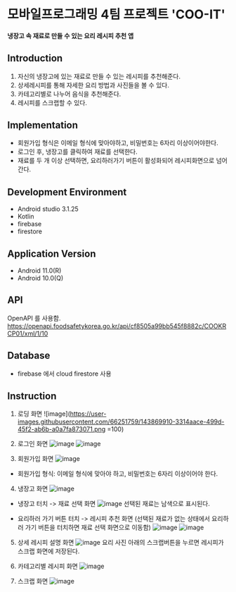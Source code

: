 # 모바일프로그래밍 4팀 프로젝트 'COO-IT'
#### 냉장고 속 재료로 만들 수 있는 요리 레시피 추천 앱
## Introduction
1. 자신의 냉장고에 있는 재료로 만들 수 있는 레시피를 추천해준다.
2. 상세레시피를 통해 자세한 요리 방법과 사진들을 볼 수 있다. 
3. 카테고리별로 나누어 음식을 추천해준다.
4. 레시피를 스크랩할 수 있다.
## Implementation
+ 회원가입 형식은 이메일 형식에 맞아야하고, 비밀번호는 6자리 이상이어야한다. 
+ 로그인 후, 냉장고를 클릭하여 재료를 선택한다.
+ 재료를 두 개 이상 선택하면, 요리하러가기 버튼이 활성화되어 레시피화면으로 넘어간다.  
## Development Environment
+ Android studio 3.1.25
+ Kotlin
+ firebase
+ firestore
## Application Version
+ Android 11.0(R)
+ Android 10.0(Q)
## API 
OpenAPI 를 사용함. 
<https://openapi.foodsafetykorea.go.kr/api/cf8505a99bb545f8882c/COOKRCP01/xml/1/10> 
## Database 
+ firebase 에서 cloud firestore 사용
## Instruction
1. 로딩 화면
![image](https://user-images.githubusercontent.com/66251759/143869910-3314aace-499d-45f2-ab6b-a0a7fa873071.png =100)

2. 로그인 화면
![image](https://user-images.githubusercontent.com/66251759/143869936-28131e4d-f5e7-4f3f-94a2-65c6f4e344a2.png)
![image](https://user-images.githubusercontent.com/66251759/143870014-bc26cf01-cab4-4418-b90c-04b5fe039272.png)

3. 회원가입 화면
![image](https://user-images.githubusercontent.com/66251759/143870032-523376c7-d955-482b-8b77-586792724363.png)
* 회원가입 형식: 이메일 형식에 맞아야 하고, 비밀번호는 6자리 이상이어야 한다.

4. 냉장고 화면
![image](https://user-images.githubusercontent.com/66251759/143870056-c9193dd9-81c4-4c43-ba31-c9d9a47785c6.png)
 - 냉장고 터치 -> 재료 선택 화면
 ![image](https://user-images.githubusercontent.com/66251759/143870137-b4d8f446-2a33-40c8-bb75-bff9dce68858.png)
 선택된 재료는 남색으로 표시된다.

 - 요리하러 가기 버튼 터치 -> 레시피 추천 화면 (선택된 재료가 없는 상태에서 요리하러 가기 버튼을 터치하면 재료 선택 화면으로 이동함)
 ![image](https://user-images.githubusercontent.com/66251759/143870203-040a70cc-6b5e-4d08-b2e2-0c38cfda2996.png)
 ![image](https://user-images.githubusercontent.com/66251759/143870229-5725105f-c694-432a-a08b-893210a4c11c.png)

5. 상세 레시피 설명 화면
![image](https://user-images.githubusercontent.com/66251759/143870337-bd4a23ca-4301-40ff-bcde-d5de028ff18f.png)
요리 사진 아래의 스크랩버튼을 누르면 레시피가 스크랩 화면에 저장된다.

6. 카테고리별 레시피 화면
![image](https://user-images.githubusercontent.com/66251759/143870296-4c1d4dcc-3669-4a40-9723-86f5e5e5e44c.png)

7. 스크랩 화면
![image](https://user-images.githubusercontent.com/66251759/143870366-bc7491f2-d7ef-4faa-9495-009014aee8ab.png)
